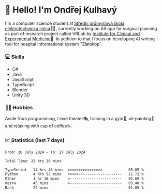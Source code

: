 # 👋 Hello! I'm Ondřej Kulhavý

I'm a computer science student at [Střední průmyslová škola elektrotechnická ječná](https://www.spsejecna.cz/)👨‍🎓, currently working on AR app for surgical planning as part of research project called VRLab by [Institute for Clinical and Experimental Medicine](https://www.ikem.cz/en/)🏥.
In addition to that I focus on developing AI writing tool for hospital informational system "Zlatokop".

### 💻 Skills
- C#
- Java
- JavaScript
- TypeScript
- Blender
- Unity 3D

### 🏋️‍♂️ Hobbies

Aside from programming, I love theater🎭, training in a gym💪, oil-painting🎨 and relaxing with cup of coffee☕.
### 📈 Statistics (last 7 days)
<!--START_SECTION:waka-->

```txt
From: 20 July 2024 - To: 27 July 2024

Total Time: 22 hrs 29 mins

TypeScript   14 hrs 46 mins  >>>>>>>>>>>>>>>>---------   65.65 %
Python       4 hrs 53 mins   >>>>>--------------------   21.72 %
Other        1 hr 16 mins    >------------------------   05.69 %
netrw        45 mins         >------------------------   03.40 %
Bash         22 mins         -------------------------   01.65 %
```

<!--END_SECTION:waka-->



